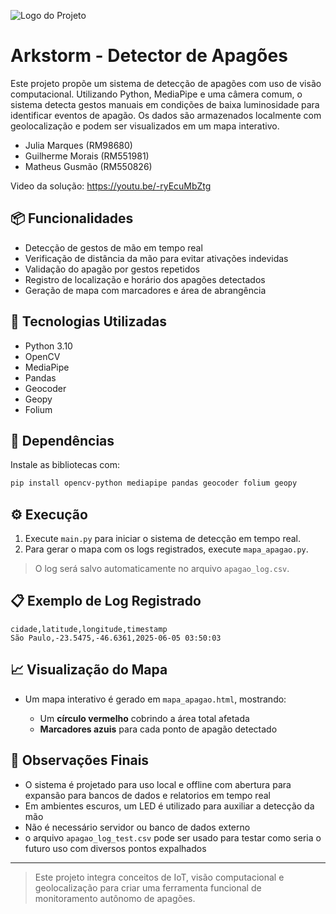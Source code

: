 ![Logo do Projeto](https://github.com/user-attachments/assets/169be40e-8e44-41ee-be43-e73022479cd7)

# Arkstorm - Detector de Apagões

Este projeto propõe um sistema de detecção de apagões com uso de visão computacional. Utilizando Python, MediaPipe e uma câmera comum, o sistema detecta gestos manuais em condições de baixa luminosidade para identificar eventos de apagão. Os dados são armazenados localmente com geolocalização e podem ser visualizados em um mapa interativo.

* Julia Marques (RM98680)
* Guilherme Morais (RM551981)
* Matheus Gusmão (RM550826)

Video da solução: https://youtu.be/-ryEcuMbZtg

## 📦 Funcionalidades

* Detecção de gestos de mão em tempo real
* Verificação de distância da mão para evitar ativações indevidas
* Validação do apagão por gestos repetidos
* Registro de localização e horário dos apagões detectados
* Geração de mapa com marcadores e área de abrangência

## 🚀 Tecnologias Utilizadas

* Python 3.10
* OpenCV
* MediaPipe
* Pandas
* Geocoder
* Geopy
* Folium

## 🔧 Dependências

Instale as bibliotecas com:

```bash
pip install opencv-python mediapipe pandas geocoder folium geopy
```

## ⚙️ Execução

1. Execute `main.py` para iniciar o sistema de detecção em tempo real.
2. Para gerar o mapa com os logs registrados, execute `mapa_apagao.py`.

> O log será salvo automaticamente no arquivo `apagao_log.csv`.

## 📋 Exemplo de Log Registrado

```csv
cidade,latitude,longitude,timestamp
São Paulo,-23.5475,-46.6361,2025-06-05 03:50:03
```

## 📈 Visualização do Mapa

* Um mapa interativo é gerado em `mapa_apagao.html`, mostrando:

  * Um **círculo vermelho** cobrindo a área total afetada
  * **Marcadores azuis** para cada ponto de apagão detectado


## 📅 Observações Finais

* O sistema é projetado para uso local e offline com abertura para expansão para bancos de dados e relatorios em tempo real
* Em ambientes escuros, um LED é utilizado para auxiliar a detecção da mão
* Não é necessário servidor ou banco de dados externo
* o arquivo `apagao_log_test.csv` pode ser usado para testar como seria o futuro uso com diversos pontos expalhados

---

> Este projeto integra conceitos de IoT, visão computacional e geolocalização para criar uma ferramenta funcional de monitoramento autônomo de apagões.
